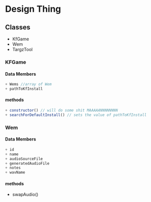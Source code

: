 # Design Thing
## Classes
+  KfGame
+  Wem
+  TargzTool

### KFGame
#### Data Members
``` javascript
+ Wems //array of Wem
+ pathToKfInstall
```
#### methods
``` javascript
+ constructor() // will do some shit MAAAAANNNNNNNN
+ searchForDefaultInstall() // sets the value of pathToKfInstall
```

### Wem
#### Data Members
``` javascript
+ id
+ name
+ audioSourceFile
+ generatedAudioFile
+ notes
+ wavName
```
#### methods
+ swapAudio()
